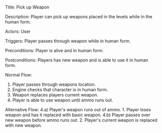 Title: Pick up Weapon

Description: Player can pick up weapons placed in the levels while in the human form.

Actors: User

Triggers: Player passes through weapon while in human form.

Preconditions: Player is alive and in human form.

Postconditions: Players has new weapon and is able to use it in human form.

Normal Flow:
1. Player passes through weapons location.
2. Engine checks that character is in human form.
3. Weapon replaces players current weapon.
4. Player is able to use weapon until ammo runs out.

Alternative Flow:
4.a) Player's weapon runs out of ammo.
	1. Player loses weapon and has it replaced with basic weapon.
4.b) Player passes over new weapon before ammo runs out.
	2. Player's current weapon is replaced with new weapon.
